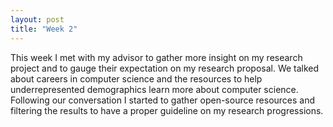 ```yaml
---
layout: post
title: "Week 2"
---
```

This week I met with my advisor to gather more insight on my research project and to gauge their expectation on my
research proposal. We talked about careers in computer science and the resources to help underrepresented demographics learn more about computer science.
Following our conversation I started to gather open-source resources and filtering the results to have a proper guideline on my research progressions.
